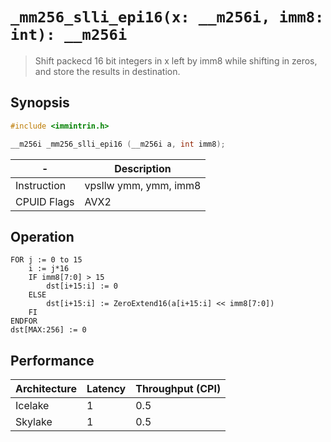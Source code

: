 `_mm256_slli_epi16(x: __m256i, imm8: int): __m256i`
===================================================

> Shift packecd 16 bit integers in x left by imm8 while shifting in zeros, and store the results in destination.

## Synopsis

```c
#include <immintrin.h>

__m256i _mm256_slli_epi16 (__m256i a, int imm8);
```

| -           | Description           |
| ----------- | --------------------- |
| Instruction | vpsllw ymm, ymm, imm8 |
| CPUID Flags | AVX2                  |

## Operation

```
FOR j := 0 to 15
	i := j*16
	IF imm8[7:0] > 15
		dst[i+15:i] := 0
	ELSE
		dst[i+15:i] := ZeroExtend16(a[i+15:i] << imm8[7:0])
	FI
ENDFOR
dst[MAX:256] := 0
```

## Performance

| Architecture | Latency | Throughput (CPI) |
| ------------ | ------- | ---------------- |
| Icelake      | 1       | 0.5              |
| Skylake      | 1       | 0.5              |
